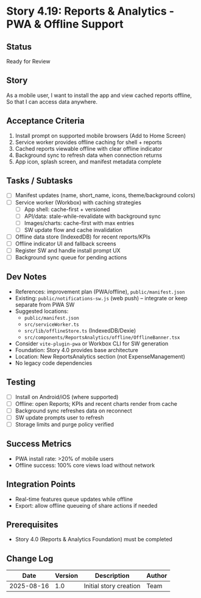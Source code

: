 # Story 4.19: Reports & Analytics - PWA & Offline Support

## Status
Ready for Review

## Story
As a mobile user,
I want to install the app and view cached reports offline,
So that I can access data anywhere.

## Acceptance Criteria
1. Install prompt on supported mobile browsers (Add to Home Screen)
2. Service worker provides offline caching for shell + reports
3. Cached reports viewable offline with clear offline indicator
4. Background sync to refresh data when connection returns
5. App icon, splash screen, and manifest metadata complete

## Tasks / Subtasks
- [ ] Manifest updates (name, short_name, icons, theme/background colors)
- [ ] Service worker (Workbox) with caching strategies
  - [ ] App shell: cache-first + versioned
  - [ ] API/data: stale-while-revalidate with background sync
  - [ ] Images/charts: cache-first with max entries
  - [ ] SW update flow and cache invalidation
- [ ] Offline data store (IndexedDB) for recent reports/KPIs
- [ ] Offline indicator UI and fallback screens
- [ ] Register SW and handle install prompt UX
- [ ] Background sync queue for pending actions

## Dev Notes
- References: improvement plan (PWA/offline), `public/manifest.json`
- Existing: `public/notifications-sw.js` (web push) – integrate or keep separate from PWA SW
- Suggested locations:
  - `public/manifest.json`
  - `src/serviceWorker.ts`
  - `src/lib/offlineStore.ts` (IndexedDB/Dexie)
  - `src/components/ReportsAnalytics/offline/OfflineBanner.tsx`
- Consider `vite-plugin-pwa` or Workbox CLI for SW generation
- Foundation: Story 4.0 provides base architecture
- Location: New ReportsAnalytics section (not ExpenseManagement)
- No legacy code dependencies

## Testing
- [ ] Install on Android/iOS (where supported)
- [ ] Offline: open Reports; KPIs and recent charts render from cache
- [ ] Background sync refreshes data on reconnect
- [ ] SW update prompts user to refresh
- [ ] Storage limits and purge policy verified

## Success Metrics
- PWA install rate: >20% of mobile users
- Offline success: 100% core views load without network

## Integration Points
- Real-time features queue updates while offline
- Export: allow offline queueing of share actions if needed

## Prerequisites
- Story 4.0 (Reports & Analytics Foundation) must be completed

## Change Log
| Date | Version | Description | Author |
|------|---------|-------------|--------|
| 2025-08-16 | 1.0 | Initial story creation | Team |
